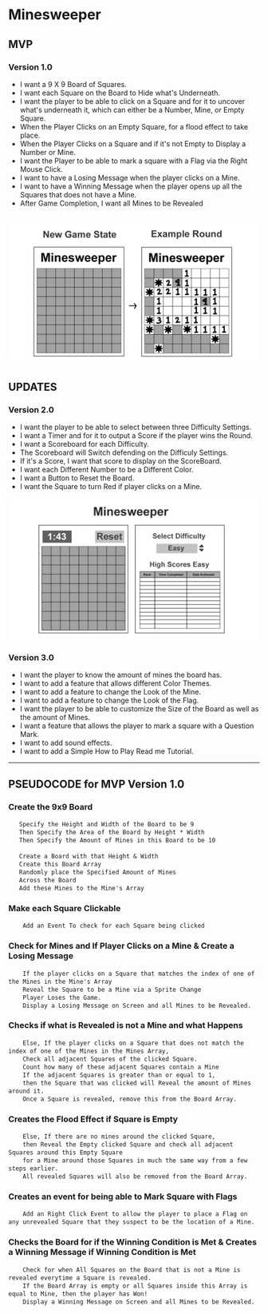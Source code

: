# Minesweeper

## MVP

### Version 1.0
 - I want a 9 X 9 Board of Squares.
 - I want each Square on the Board to Hide what's Underneath.
 - I want the player to be able to click on a Square and for it to uncover what's underneath it, which can either be a Number, Mine, or Empty Square.
 - When the Player Clicks on an Empty Square, for a flood effect to take place.
 - When the Player Clicks on a Square and if it's not Empty to Display a Number or Mine.
 - I want the Player to be able to mark a square with a Flag via the Right Mouse Click.
 - I want to have a Losing Message when the player clicks on a Mine.
 - I want to have a Winning Message when the player opens up all the Squares that does not have a Mine.
 - After Game Completion, I want all Mines to be Revealed

 ![alt Minesweeper MVP](minesweeper_MVP.jpeg)
 ---
## UPDATES

### Version 2.0
 - I want the player to be able to select between three Difficulty Settings.
 - I want a Timer and for it to output a Score if the player wins the Round.
 - I want a Scoreboard for each Difficulty.
 - The Scoreboard will Switch defending on the Difficuly Settings.
 - If it's a Score, I want that score to display on the ScoreBoard.
 - I want each Different Number to be a Different Color.
 - I want a Button to Reset the Board.
 - I want the Square to turn Red if player clicks on a Mine.

![alt Minesweeper MVP](minesweeper_V2.jpeg)

### Version 3.0
 - I want the player to know the amount of mines the board has.
 - I want to add a feature that allows different Color Themes.
 - I want to add a feature to change the Look of the Mine.
 - I want to add a feature to change the Look of the Flag.
 - I want the player to be able to customize the Size of the Board as well as the amount of Mines.
 - I want a feature that allows the player to mark a square with a Question Mark.
 - I want to add sound effects.
 - I want to add a Simple How to Play Read me Tutorial.
---
## PSEUDOCODE for MVP Version 1.0

### Create the 9x9 Board
 ```
    Specify the Height and Width of the Board to be 9
    Then Specify the Area of the Board by Height * Width
    Then Specify the Amount of Mines in this Board to be 10

    Create a Board with that Height & Width
    Create this Board Array
    Randomly place the Specified Amount of Mines
    Across the Board
    Add these Mines to the Mine's Array
```
### Make each Square Clickable
```
    Add an Event To check for each Square being clicked
```
### Check for Mines and If Player Clicks on a Mine & Create a Losing Message
```
    If the player clicks on a Square that matches the index of one of the Mines in the Mine's Array
    Reveal the Square to be a Mine via a Sprite Change
    Player Loses the Game.
    Display a Losing Message on Screen and all Mines to be Revealed.
```
### Checks if what is Revealed is not a Mine and what Happens
```
    Else, If the player clicks on a Square that does not match the index of one of the Mines in the Mines Array,
    Check all adjacent Squares of the clicked Square.
    Count how many of these adjacent Squares contain a Mine
    If the adjacent Squares is greater than or equal to 1,
    then the Square that was clicked will Reveal the amount of Mines around it. 
    Once a Square is revealed, remove this from the Board Array.
```
### Creates the Flood Effect if Square is Empty
```
    Else, If there are no mines around the clicked Square, 
    then Reveal the Empty clicked Square and check all adjacent Squares around this Empty Square
    for a Mine around those Squares in much the same way from a few steps earlier.
    All revealed Squares will also be removed from the Board Array.
```
### Creates an event for being able to Mark Square with Flags
```
    Add an Right Click Event to allow the player to place a Flag on any unrevealed Square that they suspect to be the location of a Mine.
```
### Checks the Board for if the Winning Condition is Met & Creates a Winning Message if Winning Condition is Met
```
    Check for when All Squares on the Board that is not a Mine is revealed everytime a Square is revealed.
    If the Board Array is empty or all Squares inside this Array is equal to Mine, then the player has Won!
    Display a Winning Message on Screen and all Mines to be Revealed.
```